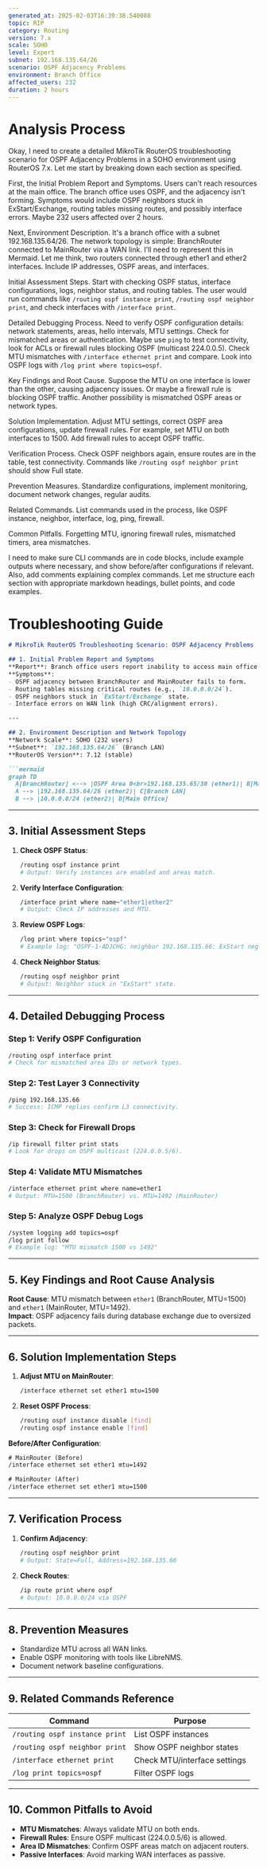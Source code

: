 ```yaml
---
generated_at: 2025-02-03T16:39:38.540088
topic: RIP
category: Routing
version: 7.x
scale: SOHO
level: Expert
subnet: 192.168.135.64/26
scenario: OSPF Adjacency Problems
environment: Branch Office
affected_users: 232
duration: 2 hours
---
```


# Analysis Process
Okay, I need to create a detailed MikroTik RouterOS troubleshooting scenario for OSPF Adjacency Problems in a SOHO environment using RouterOS 7.x. Let me start by breaking down each section as specified.

First, the Initial Problem Report and Symptoms. Users can't reach resources at the main office. The branch office uses OSPF, and the adjacency isn't forming. Symptoms would include OSPF neighbors stuck in ExStart/Exchange, routing tables missing routes, and possibly interface errors. Maybe 232 users affected over 2 hours.

Next, Environment Description. It's a branch office with a subnet 192.168.135.64/26. The network topology is simple: BranchRouter connected to MainRouter via a WAN link. I'll need to represent this in Mermaid. Let me think, two routers connected through ether1 and ether2 interfaces. Include IP addresses, OSPF areas, and interfaces.

Initial Assessment Steps. Start with checking OSPF status, interface configurations, logs, neighbor status, and routing tables. The user would run commands like `/routing ospf instance print`, `/routing ospf neighbor print`, and check interfaces with `/interface print`.

Detailed Debugging Process. Need to verify OSPF configuration details: network statements, areas, hello intervals, MTU settings. Check for mismatched areas or authentication. Maybe use `ping` to test connectivity, look for ACLs or firewall rules blocking OSPF (multicast 224.0.0.5). Check MTU mismatches with `/interface ethernet print` and compare. Look into OSPF logs with `/log print where topics=ospf`.

Key Findings and Root Cause. Suppose the MTU on one interface is lower than the other, causing adjacency issues. Or maybe a firewall rule is blocking OSPF traffic. Another possibility is mismatched OSPF areas or network types.

Solution Implementation. Adjust MTU settings, correct OSPF area configurations, update firewall rules. For example, set MTU on both interfaces to 1500. Add firewall rules to accept OSPF traffic.

Verification Process. Check OSPF neighbors again, ensure routes are in the table, test connectivity. Commands like `/routing ospf neighbor print` should show Full state.

Prevention Measures. Standardize configurations, implement monitoring, document network changes, regular audits.

Related Commands. List commands used in the process, like OSPF instance, neighbor, interface, log, ping, firewall.

Common Pitfalls. Forgetting MTU, ignoring firewall rules, mismatched timers, area mismatches.

I need to make sure CLI commands are in code blocks, include example outputs where necessary, and show before/after configurations if relevant. Also, add comments explaining complex commands. Let me structure each section with appropriate markdown headings, bullet points, and code examples.

# Troubleshooting Guide
```markdown
# MikroTik RouterOS Troubleshooting Scenario: OSPF Adjacency Problems

## 1. Initial Problem Report and Symptoms
**Report**: Branch office users report inability to access main office resources.  
**Symptoms**:
- OSPF adjacency between BranchRouter and MainRouter fails to form.
- Routing tables missing critical routes (e.g., `10.0.0.0/24`).
- OSPF neighbors stuck in `ExStart/Exchange` state.
- Interface errors on WAN link (high CRC/alignment errors).

---

## 2. Environment Description and Network Topology
**Network Scale**: SOHO (232 users)  
**Subnet**: `192.168.135.64/26` (Branch LAN)  
**RouterOS Version**: 7.12 (stable)  

```mermaid
graph TD
  A[BranchRouter] <--> |OSPF Area 0<br>192.168.135.65/30 (ether1)| B[MainRouter]
  A --> |192.168.135.64/26 (ether2)| C[Branch LAN]
  B --> |10.0.0.0/24 (ether2)| D[Main Office]
```

---

## 3. Initial Assessment Steps
1. **Check OSPF Status**:
   ```bash
   /routing ospf instance print
   # Output: Verify instances are enabled and areas match.
   ```
2. **Verify Interface Configuration**:
   ```bash
   /interface print where name~"ether1|ether2"
   # Output: Check IP addresses and MTU.
   ```
3. **Review OSPF Logs**:
   ```bash
   /log print where topics~"ospf"
   # Example log: "OSPF-1-ADJCHG: neighbor 192.168.135.66: ExStart negotiation failed"
   ```
4. **Check Neighbor Status**:
   ```bash
   /routing ospf neighbor print
   # Output: Neighbor stuck in "ExStart" state.
   ```

---

## 4. Detailed Debugging Process
### Step 1: Verify OSPF Configuration
```bash
/routing ospf interface print
# Check for mismatched area IDs or network types.
```

### Step 2: Test Layer 3 Connectivity
```bash
/ping 192.168.135.66
# Success: ICMP replies confirm L3 connectivity.
```

### Step 3: Check for Firewall Drops
```bash
/ip firewall filter print stats
# Look for drops on OSPF multicast (224.0.0.5/6).
```

### Step 4: Validate MTU Mismatches
```bash
/interface ethernet print where name=ether1
# Output: MTU=1500 (BranchRouter) vs. MTU=1492 (MainRouter)
```

### Step 5: Analyze OSPF Debug Logs
```bash
/system logging add topics=ospf
/log print follow
# Example log: "MTU mismatch 1500 vs 1492"
```

---

## 5. Key Findings and Root Cause Analysis
**Root Cause**: MTU mismatch between `ether1` (BranchRouter, MTU=1500) and `ether1` (MainRouter, MTU=1492).  
**Impact**: OSPF adjacency fails during database exchange due to oversized packets.  

---

## 6. Solution Implementation Steps
1. **Adjust MTU on MainRouter**:
   ```bash
   /interface ethernet set ether1 mtu=1500
   ```
2. **Reset OSPF Process**:
   ```bash
   /routing ospf instance disable [find]
   /routing ospf instance enable [find]
   ```

**Before/After Configuration**:
```diff
# MainRouter (Before)
/interface ethernet set ether1 mtu=1492

# MainRouter (After)
/interface ethernet set ether1 mtu=1500
```

---

## 7. Verification Process
1. **Confirm Adjacency**:
   ```bash
   /routing ospf neighbor print
   # Output: State=Full, Address=192.168.135.66
   ```
2. **Check Routes**:
   ```bash
   /ip route print where ospf
   # Output: 10.0.0.0/24 via OSPF
   ```

---

## 8. Prevention Measures
- Standardize MTU across all WAN links.
- Enable OSPF monitoring with tools like LibreNMS.
- Document network baseline configurations.

---

## 9. Related Commands Reference
| Command | Purpose |
|---------|---------|
| `/routing ospf instance print` | List OSPF instances |
| `/routing ospf neighbor print` | Show OSPF neighbor states |
| `/interface ethernet print` | Check MTU/interface settings |
| `/log print topics=ospf` | Filter OSPF logs |

---

## 10. Common Pitfalls to Avoid
- **MTU Mismatches**: Always validate MTU on both ends.
- **Firewall Rules**: Ensure OSPF multicast (224.0.0.5/6) is allowed.
- **Area ID Mismatches**: Confirm OSPF areas match on adjacent routers.
- **Passive Interfaces**: Avoid marking WAN interfaces as passive.
```
